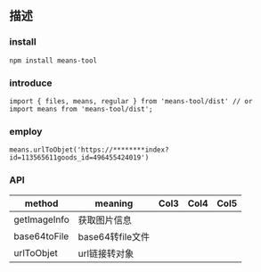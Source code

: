 
## 描述


### install

```
npm install means-tool
```

### introduce

```
import { files, means, regular } from 'means-tool/dist' // or
import means from 'means-tool/dist';
```

### employ

```
means.urlToObjet('https://********index?id=113565611goods_id=496455424019')
```

### API

| method | meaning | Col3 | Col4 | Col5 |
| --- | --- | --- | --- | --- |
| getImageInfo | 获取图片信息 |  |  |  |
| base64toFile | base64转file文件 |  |  |  |
| urlToObjet | url链接转对象 |  |  |  |


